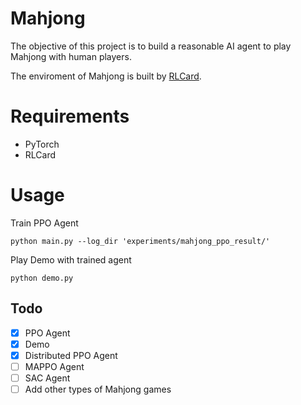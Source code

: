 # Mahjong
The objective of this project is to build a reasonable AI agent to play Mahjong with human players.

The enviroment of Mahjong is built by [RLCard](https://github.com/datamllab/rlcard).

# Requirements
* PyTorch
* RLCard

# Usage
Train PPO Agent
```
python main.py --log_dir 'experiments/mahjong_ppo_result/'
```
Play Demo with trained agent
```
python demo.py
```

## Todo
- [x] PPO Agent
- [x] Demo
- [x] Distributed PPO Agent
- [ ] MAPPO Agent
- [ ] SAC Agent
- [ ] Add other types of Mahjong games
